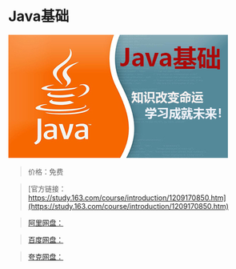 # Java基础

![img](../../../assets/study163/free/6239e82114e54a97a9ad53b7a248bdea.jpg)

> 价格：免费

> [官方链接：https://study.163.com/course/introduction/1209170850.htm](https://study.163.com/course/introduction/1209170850.htm)

> [阿里网盘：]()

> [百度网盘：]()

> [夸克网盘：]()
